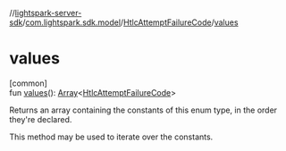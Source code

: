 //[lightspark-server-sdk](../../../index.md)/[com.lightspark.sdk.model](../index.md)/[HtlcAttemptFailureCode](index.md)/[values](values.md)

# values

[common]\
fun [values](values.md)(): [Array](https://kotlinlang.org/api/latest/jvm/stdlib/kotlin/-array/index.html)&lt;[HtlcAttemptFailureCode](index.md)&gt;

Returns an array containing the constants of this enum type, in the order they're declared.

This method may be used to iterate over the constants.

